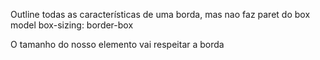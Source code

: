 Outline todas as características de uma borda, mas nao faz paret do box model 
box-sizing: border-box

O tamanho do nosso elemento vai respeitar a borda